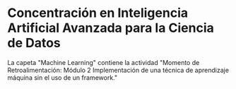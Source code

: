 # Concentración en Inteligencia Artificial Avanzada para la Ciencia de Datos 

La capeta "Machine Learning" contiene  la actividad "Momento de Retroalimentación: Módulo 2 Implementación de una técnica de aprendizaje máquina sin el uso de un framework."
